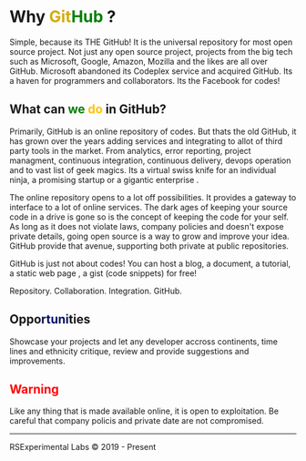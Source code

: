 # Why <span style="color:#D4AC0D">Git</span><span style="color:green">Hub</span> ?

Simple, because its THE GitHub! It is the universal repository for most open source project. Not just any open source project, projects from the big tech such as Microsoft, Google, Amazon, Mozilla and the likes are all over GitHub. Microsoft abandoned its Codeplex service and acquired GitHub. Its a haven for programmers  and collaborators. Its the Facebook for codes!

## What can <span style="color:green">we</span> <span style="color:#FFC300">do</span> in GitHub?

Primarily, GitHub is an online repository of codes. But thats the old GitHub, it has grown over the years adding services and integrating to allot of third party tools in the market. From analytics, error reporting, project managment, continuous integration, continuous delivery, devops operation and to vast list of geek magics. Its a virtual swiss knife for an individual ninja, a promising startup or a gigantic enterprise .

The online repository opens to a lot off possibilities. It provides a gateway to interface to a lot of online services. The dark ages of keeping your source code in a drive is gone so is the concept of keeping the code for your self. As long as it does not violate laws, company policies and doesn't expose private details, going open source is a way to grow and improve your idea. GitHub provide that avenue, supporting both private at public repositories.

GitHub is just not about codes! You can host a blog, a document, a tutorial, a static web page , a gist (code snippets) for free!

Repository. Collaboration. Integration. GitHub.

## Oppo<span style="color:#041064">rtuni</span>ties

Showcase your projects and let any developer accross continents, time lines and ethnicity critique, review and provide suggestions and improvements.

## <span style="color:red">Warning</span>

Like any thing that is made available online, it is open to exploitation. Be careful that company policis and private date are not compromised.


<hr/>
RSExperimental Labs © 2019 - Present